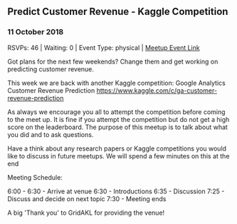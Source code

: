 ## Predict Customer Revenue - Kaggle Competition
### 11 October 2018
RSVPs: 46 | Waiting: 0 | Event Type: physical | [Meetup Event Link](https://www.meetup.com/Data-Science-Discussion-Auckland/events/253689774)

Got plans for the next few weekends? Change them and get working on predicting customer revenue.

This week we are back with another Kaggle competition: Google Analytics Customer Revenue Prediction https://www.kaggle.com/c/ga-customer-revenue-prediction

As always we encourage you all to attempt the competition before coming to the meet up. It is fine if you attempt the competition but do not get a high score on the leaderboard. The purpose of this meetup is to talk about what you did and to ask questions.

Have a think about any research papers or Kaggle competitions you would like to discuss in future meetups. We will spend a few minutes on this at the end

Meeting Schedule:

6:00 - 6:30 - Arrive at venue
6:30 - Introductions
6:35 - Discussion
7:25 - Discuss and decide on next topic
7:30 - Meeting ends

A big 'Thank you' to GridAKL for providing the venue!
